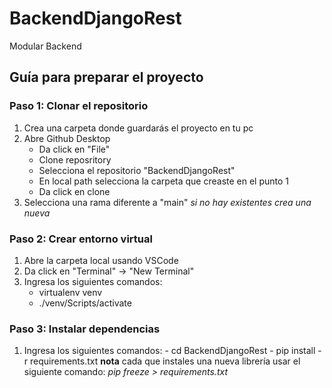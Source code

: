 # BackendDjangoRest

Modular Backend

## Guía para preparar el proyecto

### Paso 1: Clonar el repositorio

1. Crea una carpeta donde guardarás el proyecto en tu pc
2. Abre Github Desktop
   - Da click en "File"
   - Clone reposritory
   - Selecciona el repositorio "BackendDjangoRest"
   - En local path selecciona la carpeta que creaste en el punto 1
   - Da click en clone
3. Selecciona una rama diferente a "main" _si no hay existentes crea una nueva_

### Paso 2: Crear entorno virtual

1. Abre la carpeta local usando VSCode
2. Da click en "Terminal" -> "New Terminal"
3. Ingresa los siguientes comandos:
   - virtualenv venv
   - ./venv/Scripts/activate

### Paso 3: Instalar dependencias

1. Ingresa los siguientes comandos: - cd BackendDjangoRest - pip install -r requirements.txt
   **nota** cada que instales una nueva librería usar el siguiente comando: _pip freeze > requirements.txt_
